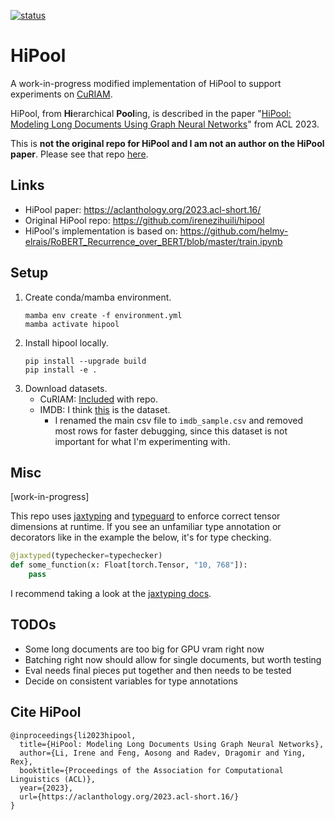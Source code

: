 [![status](https://github.com/mkranzlein/HiPool/actions/workflows/main.yml/badge.svg)](https://github.com/mkranzlein/HiPool/actions/workflows/main.yml)

# HiPool

A work-in-progress modified implementation of HiPool to support experiments on [CuRIAM](https://arxiv.org/abs/2305.14719).

HiPool, from **Hi**erarchical **Pool**ing, is described in the paper "[HiPool: Modeling Long Documents Using Graph Neural Networks](https://aclanthology.org/2023.acl-short.16/)" from ACL 2023.

This is **not the original repo for HiPool and I am not an author on the HiPool paper**. Please see that repo [here](https://github.com/irenezihuili/hipool).

## Links
- HiPool paper: https://aclanthology.org/2023.acl-short.16/
- Original HiPool repo: https://github.com/irenezihuili/hipool
- HiPool's implementation is based on: https://github.com/helmy-elrais/RoBERT_Recurrence_over_BERT/blob/master/train.ipynb

## Setup
1. Create conda/mamba environment.
    ```
    mamba env create -f environment.yml
    mamba activate hipool
    ```
2. Install hipool locally.
    ```
    pip install --upgrade build
    pip install -e .
    ```
3. Download datasets.
    - CuRIAM: [Included]((data/curiam.json)) with repo.
    - IMDB: I think [this](https://www.kaggle.com/datasets/lakshmi25npathi/imdb-dataset-of-50k-movie-reviews) is the dataset. 
        - I renamed the main csv file to `imdb_sample.csv` and removed most rows for faster debugging, since this dataset is not important for what I'm experimenting with.

## Misc

[work-in-progress]

This repo uses [jaxtyping](https://github.com/google/jaxtyping) and [typeguard](https://typeguard.readthedocs.io/) to enforce correct tensor dimensions at runtime. If you see an unfamiliar type annotation or decorators like in the example the below, it's for type checking.

```python
@jaxtyped(typechecker=typechecker)
def some_function(x: Float[torch.Tensor, "10, 768"]):
    pass
```

I recommend taking a look at the [jaxtyping docs](https://docs.kidger.site/jaxtyping/).

## TODOs
- Some long documents are too big for GPU vram right now
- Batching right now should allow for single documents, but worth testing
- Eval needs final pieces put together and then needs to be tested
- Decide on consistent variables for type annotations
## Cite HiPool
```
@inproceedings{li2023hipool,
  title={HiPool: Modeling Long Documents Using Graph Neural Networks},
  author={Li, Irene and Feng, Aosong and Radev, Dragomir and Ying, Rex},
  booktitle={Proceedings of the Association for Computational Linguistics (ACL)},
  year={2023},
  url={https://aclanthology.org/2023.acl-short.16/}
}
```
